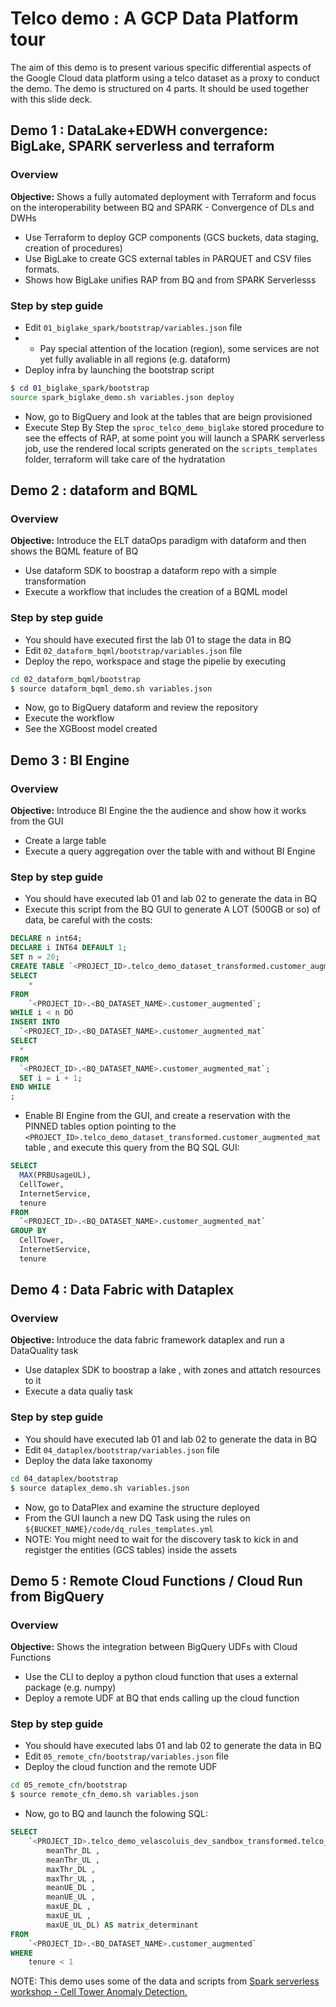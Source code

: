 # Telco demo : A GCP Data Platform tour

The aim of this demo is to present various specific differential aspects of the Google Cloud data platform using a telco dataset as a proxy to conduct the demo. The demo is structured on 4 parts.
It should be used together with this slide deck.

## Demo 1 : DataLake+EDWH convergence: BigLake, SPARK serverless and terraform

### Overview

**Objective:** Shows a fully automated deployment with Terraform and focus on the interoperability between BQ and SPARK - Convergence of DLs and DWHs

- Use Terraform to deploy GCP components (GCS buckets, data staging, creation of procedures)
- Use BigLake to create GCS external tables in PARQUET and CSV files formats.
- Shows how BigLake unifies RAP from BQ and from SPARK Serverlesss


### Step by step guide

* Edit `01_biglake_spark/bootstrap/variables.json` file
* * Pay special attention of the location (region), some services are not yet fully avaliable in all regions (e.g. dataform)
* Deploy infra by launching the bootstrap script
```bash
$ cd 01_biglake_spark/bootstrap
source spark_biglake_demo.sh variables.json deploy
```
* Now, go to BigQuery and look at the tables that are beign provisioned
* Execute Step By Step the `sproc_telco_demo_biglake` stored procedure to see the effects of RAP, at some point you will launch a SPARK serverless job, use the rendered local scripts generated on the `scripts_templates` folder, terraform will take care of the hydratation


## Demo 2 : dataform and BQML

### Overview

**Objective:** Introduce the ELT dataOps paradigm with dataform and then shows the BQML feature of BQ 

- Use dataform SDK to boostrap a dataform repo with a simple transformation
- Execute a workflow that includes the creation of a BQML model


### Step by step guide

* You should have executed first the lab 01 to stage the data in BQ
* Edit `02_dataform_bqml/bootstrap/variables.json` file
* Deploy the repo, workspace and stage the pipelie by executing
```bash
cd 02_dataform_bqml/bootstrap
$ source dataform_bqml_demo.sh variables.json
```
* Now, go to BigQuery dataform and review the repository
* Execute the workflow
* See the XGBoost model created

## Demo 3 : BI Engine

### Overview

**Objective:** Introduce BI Engine the the audience and show how it works from the GUI

- Create a large table
- Execute a query aggregation over the table with and without BI Engine

### Step by step guide

* You should have executed  lab 01 and lab 02 to generate the data in BQ
* Execute this script from the BQ GUI to generate A LOT (500GB or so) of data, be careful with the costs:
```sql
DECLARE n int64;
DECLARE i INT64 DEFAULT 1;
SET n = 20;
CREATE TABLE `<PROJECT_ID>.telco_demo_dataset_transformed.customer_augmented_mat` AS 
SELECT
    *
FROM
    `<PROJECT_ID>.<BQ_DATASET_NAME>.customer_augmented`;
WHILE i < n DO
INSERT INTO
  `<PROJECT_ID>.<BQ_DATASET_NAME>.customer_augmented_mat`
SELECT
  *
FROM
  `<PROJECT_ID>.<BQ_DATASET_NAME>.customer_augmented_mat`;
  SET i = i + 1;
END WHILE
;
```
* Enable BI Engine from the GUI, and create a reservation  with the PINNED tables option pointing to the `<PROJECT_ID>.telco_demo_dataset_transformed.customer_augmented_mat` table , and execute this query from the BQ SQL GUI:
```sql
SELECT
  MAX(PRBUsageUL),
  CellTower,
  InternetService,
  tenure
FROM
  `<PROJECT_ID>.<BQ_DATASET_NAME>.customer_augmented_mat`
GROUP BY
  CellTower,
  InternetService,
  tenure
```

## Demo 4 : Data Fabric with Dataplex

### Overview

**Objective:** Introduce the data fabric framework dataplex and run a DataQuality task

- Use dataplex SDK to boostrap  a lake , with zones and attatch resources to it
- Execute a data qualiy task


### Step by step guide

* You should have executed lab 01 and lab 02 to generate the data in BQ
* Edit `04_dataplex/bootstrap/variables.json` file
* Deploy the data lake taxonomy
```bash
cd 04_dataplex/bootstrap
$ source dataplex_demo.sh variables.json
```
* Now, go to DataPlex and examine the structure deployed
* From the GUI launch a new DQ Task using the rules on `${BUCKET_NAME}/code/dq_rules_templates.yml`
* NOTE: You might need to wait for the discovery task to kick in and registger the entities (GCS tables) inside the assets


## Demo 5 : Remote Cloud Functions / Cloud Run from BigQuery

### Overview

**Objective:** Shows the integration between BigQuery UDFs with Cloud Functions 

- Use the CLI to deploy a python cloud function that uses a external package (e.g. numpy)
- Deploy a remote UDF at BQ that ends calling up the cloud function


### Step by step guide

* You should have executed labs 01 and lab 02 to generate the data in BQ
* Edit `05_remote_cfn/bootstrap/variables.json` file
* Deploy the cloud function and the remote UDF
```bash
cd 05_remote_cfn/bootstrap
$ source remote_cfn_demo.sh variables.json
```
* Now, go to BQ and launch the folowing SQL:

```sql
SELECT
    `<PROJECT_ID>.telco_demo_velascoluis_dev_sandbox_transformed.telco_demo_cfn`(
        meanThr_DL ,
        meanThr_UL ,
        maxThr_DL ,
        maxThr_UL ,
        meanUE_DL ,
        meanUE_UL ,
        maxUE_DL ,
        maxUE_UL ,
        maxUE_UL_DL) AS matrix_determinant
FROM
    `<PROJECT_ID>.<BQ_DATASET_NAME>.customer_augmented`
WHERE
    tenure < 1
```

NOTE: This demo uses some of the data and scripts from  [Spark serverless workshop - Cell Tower Anomaly Detection.](https://github.com/velascoluis/serverless-spark-workshop/tree/main/cell-tower-anomaly-detection)
